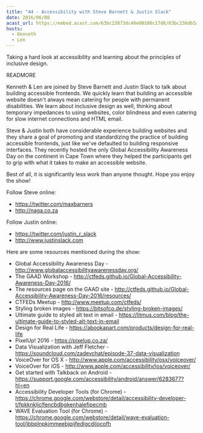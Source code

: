 ```yaml
---
title: "44 - Accessibility with Steve Barnett & Justin Slack"
date: 2016/06/08
acast_url: https://embed.acast.com/63bc23873dc40e00108c17d6/63bc238d65ae3d001128d7c5
hosts:
  - Kenneth
  - Len
---
```


Taking a hard look at accessibility and learning about the principles of inclusive design.

READMORE

Kenneth & Len are joined by Steve Barnett and Justin Slack to talk about building accessible frontends. We quickly learn that building an accessible website doesn't always mean catering for people with permanent disabilities. We learn about inclusive design as well, thinking about temporary impedances to using websites, color blindness and even catering for slow internet connections and HTML email.

Steve & Justin both have considerable experience building websites and they share a goal of promoting and standardizing the practice of building accessible frontends, just like we've defaulted to building responsive interfaces. They recently hosted the only Global Accessibility Awareness Day on the continent in Cape Town where they helped the participants get to grip with what it takes to make an accessible website.

Best of all, it is significantly less work than anyone thought. Hope you enjoy the show!

Follow Steve online:

- https://twitter.com/maxbarners
- http://naga.co.za

Follow Justin online:

- https://twitter.com/justin_r_slack
- http://www.justinslack.com

Here are some resources mentioned during the show:

* Global Accessibility Awareness Day - http://www.globalaccessibilityawarenessday.org/
* The GAAD Workshop - http://ctfeds.github.io/Global-Accessibility-Awareness-Day-2016/
* The resources page on the GAAD site - http://ctfeds.github.io/Global-Accessibility-Awareness-Day-2016/resources/
* CTFEDs Meetup - http://www.meetup.com/ctfeds/
* Styling broken images - https://bitsofco.de/styling-broken-images/
* Ultimate guide to styled alt text in email - https://litmus.com/blog/the-ultimate-guide-to-styled-alt-text-in-email
* Design for Real Life - https://abookapart.com/products/design-for-real-life
* PixelUp! 2016 - https://pixelup.co.za/
* Data Visualization with Jeff Fletcher - https://soundcloud.com/zadevchat/episode-37-data-visualization
* VoiceOver for OS X - http://www.apple.com/accessibility/osx/voiceover/
* VoiceOver for iOS - http://www.apple.com/accessibility/ios/voiceover/
* Get started with Talkback on Android - https://support.google.com/accessibility/android/answer/6283677?hl=en
* Accessibility Developer Tools (for Chrome) - https://chrome.google.com/webstore/detail/accessibility-developer-t/fpkknkljclfencbdbgkenhalefipecmb
* WAVE Evaluation Tool (for Chrome) - https://chrome.google.com/webstore/detail/wave-evaluation-tool/jbbplnpkjmmeebjpijfedlgcdilocofh
